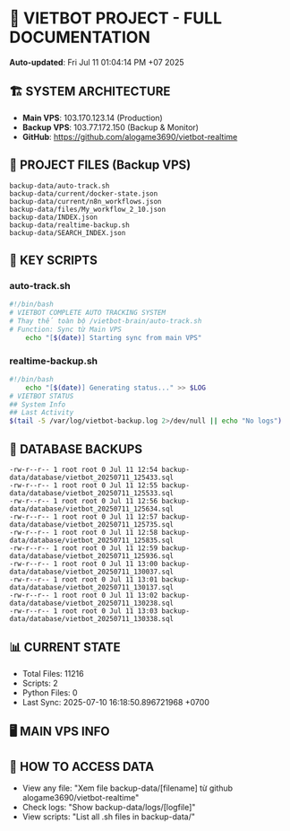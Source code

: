 # 🤖 VIETBOT PROJECT - FULL DOCUMENTATION
**Auto-updated**: Fri Jul 11 01:04:14 PM +07 2025

## 🏗️ SYSTEM ARCHITECTURE
- **Main VPS**: 103.170.123.14 (Production)
- **Backup VPS**: 103.77.172.150 (Backup & Monitor)
- **GitHub**: https://github.com/alogame3690/vietbot-realtime

## 📁 PROJECT FILES (Backup VPS)
```
backup-data/auto-track.sh
backup-data/current/docker-state.json
backup-data/current/n8n_workflows.json
backup-data/files/My_workflow_2_10.json
backup-data/INDEX.json
backup-data/realtime-backup.sh
backup-data/SEARCH_INDEX.json
```

## 🔧 KEY SCRIPTS
### auto-track.sh
```bash
#!/bin/bash
# VIETBOT COMPLETE AUTO TRACKING SYSTEM
# Thay thế toàn bộ /vietbot-brain/auto-track.sh
# Function: Sync từ Main VPS
    echo "[$(date)] Starting sync from main VPS"
```
### realtime-backup.sh
```bash
#!/bin/bash
    echo "[$(date)] Generating status..." >> $LOG
# VIETBOT STATUS
## System Info
## Last Activity
$(tail -5 /var/log/vietbot-backup.log 2>/dev/null || echo "No logs")
```

## 💾 DATABASE BACKUPS
```
-rw-r--r-- 1 root root 0 Jul 11 12:54 backup-data/database/vietbot_20250711_125433.sql
-rw-r--r-- 1 root root 0 Jul 11 12:55 backup-data/database/vietbot_20250711_125533.sql
-rw-r--r-- 1 root root 0 Jul 11 12:56 backup-data/database/vietbot_20250711_125634.sql
-rw-r--r-- 1 root root 0 Jul 11 12:57 backup-data/database/vietbot_20250711_125735.sql
-rw-r--r-- 1 root root 0 Jul 11 12:58 backup-data/database/vietbot_20250711_125835.sql
-rw-r--r-- 1 root root 0 Jul 11 12:59 backup-data/database/vietbot_20250711_125936.sql
-rw-r--r-- 1 root root 0 Jul 11 13:00 backup-data/database/vietbot_20250711_130037.sql
-rw-r--r-- 1 root root 0 Jul 11 13:01 backup-data/database/vietbot_20250711_130137.sql
-rw-r--r-- 1 root root 0 Jul 11 13:02 backup-data/database/vietbot_20250711_130238.sql
-rw-r--r-- 1 root root 0 Jul 11 13:03 backup-data/database/vietbot_20250711_130338.sql
```

## 📊 CURRENT STATE
- Total Files: 11216
- Scripts: 2
- Python Files: 0
- Last Sync: 2025-07-10 16:18:50.896721968 +0700

## 🖥️ MAIN VPS INFO


## 🚨 HOW TO ACCESS DATA
- View any file: "Xem file backup-data/[filename] từ github alogame3690/vietbot-realtime"
- Check logs: "Show backup-data/logs/[logfile]"
- View scripts: "List all .sh files in backup-data/"

